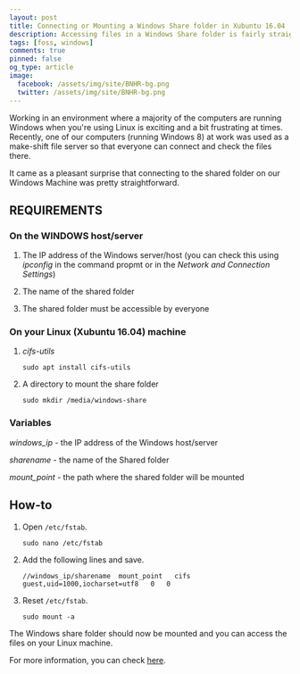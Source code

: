 ```yaml
---
layout: post
title: Connecting or Mounting a Windows Share folder in Xubuntu 16.04
description: Accessing files in a Windows Share folder is fairly straightforward in Xubuntu 16.04.
tags: [foss, windows]
comments: true
pinned: false
og_type: article
image:
  facebook: /assets/img/site/BNHR-bg.png
  twitter: /assets/img/site/BNHR-bg.png
---
```


Working in an environment where a majority of the computers are running Windows when you're using Linux is exciting and a bit frustrating at times. Recently, one of our computers (running Windows 8) at work was used as a make-shift file server so that everyone can connect and check the files there.

It came as a pleasant surprise that connecting to the shared folder on our Windows Machine was pretty straightforward.

## REQUIREMENTS

### On the WINDOWS host/server
1. The IP address of the Windows server/host (you can check this using *ipconfig* in the command propmt or in the *Network and Connection Settings*)

2. The name of the shared folder

3. The shared folder must be accessible by everyone

### On your Linux (Xubuntu 16.04) machine
1. *cifs-utils*
    ```shell
    sudo apt install cifs-utils
    ```

2. A directory to mount the share folder
    ```shell
    sudo mkdir /media/windows-share
    ```

### Variables
*windows_ip* - the IP address of the Windows host/server

*sharename* - the name of the Shared folder

*mount_point* - the path where the shared folder will be mounted

## How-to
1. Open ```/etc/fstab```.
    ```shell
    sudo nano /etc/fstab
    ```

2. Add the following lines and save.
    ```shell
    //windows_ip/sharename  mount_point   cifs  guest,uid=1000,iocharset=utf8   0   0
    ```

3. Reset ```/etc/fstab```.
    ```shell
    sudo mount -a
    ```

The Windows share folder should now be mounted and you can access the files on your Linux machine.

For more information, you can check [here](https://help.ubuntu.com/community/MountWindowsSharesPermanently).
